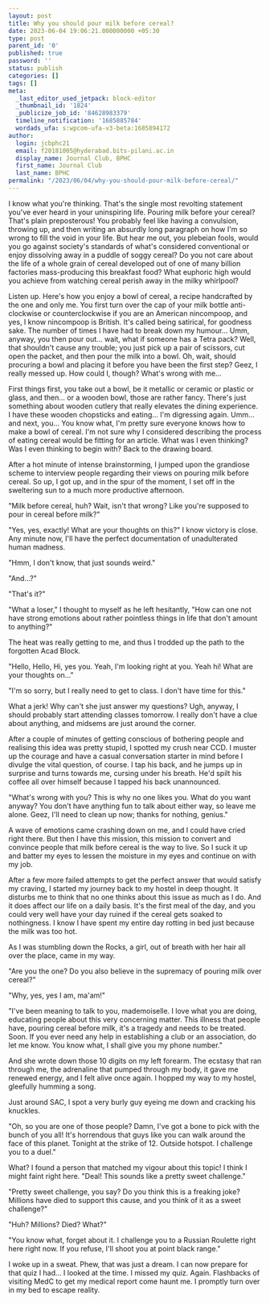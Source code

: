 ```yaml
---
layout: post
title: Why you should pour milk before cereal?
date: 2023-06-04 19:06:21.000000000 +05:30
type: post
parent_id: '0'
published: true
password: ''
status: publish
categories: []
tags: []
meta:
  _last_editor_used_jetpack: block-editor
  _thumbnail_id: '1824'
  _publicize_job_id: '84628983379'
  timeline_notification: '1685885784'
  wordads_ufa: s:wpcom-ufa-v3-beta:1685894172
author:
  login: jcbphc21
  email: f20181005@hyderabad.bits-pilani.ac.in
  display_name: Journal Club, BPHC
  first_name: Journal Club
  last_name: BPHC
permalink: "/2023/06/04/why-you-should-pour-milk-before-cereal/"
---
```

<p><!-- wp:paragraph --></p>
<p>I know what you're thinking. That's the single most revolting statement you've ever heard in your uninspiring life. Pouring milk before your cereal? That's plain preposterous! You probably feel like having a convulsion, throwing up, and then writing an absurdly long paragraph on how I'm so wrong to fill the void in your life. But hear me out, you plebeian fools, would you go against society's standards of what's considered conventional or enjoy dissolving away in a puddle of soggy cereal? Do you not care about the life of a whole grain of cereal developed out of one of many billion factories mass-producing this breakfast food? What euphoric high would you achieve from watching cereal perish away in the milky whirlpool?</p>
<p><!-- /wp:paragraph --></p>
<p><!-- wp:paragraph --></p>
<p>Listen up. Here's how you enjoy a bowl of cereal, a recipe handcrafted by the one and only me. You first turn over the cap of your milk bottle anti-clockwise or counterclockwise if you are an American nincompoop, and yes, I know nincompoop is British. It's called being satirical, for goodness sake. The number of times I have had to break down my humour... Umm, anyway, you then pour out... wait, what if someone has a Tetra pack? Well, that shouldn't cause any trouble; you just pick up a pair of scissors, cut open the packet, and then pour the milk into a bowl. Oh, wait, should procuring a bowl and placing it before you have been the first step? Geez, I really messed up. How could I, though? What's wrong with me…</p>
<p><!-- /wp:paragraph --></p>
<p><!-- wp:paragraph --></p>
<p>First things first, you take out a bowl, be it metallic or ceramic or plastic or glass, and then… or a wooden bowl, those are rather fancy. There's just something about wooden cutlery that really elevates the dining experience. I have these wooden chopsticks and eating… I'm digressing again. Umm... and next, you... You know what, I'm pretty sure everyone knows how to make a bowl of cereal. I'm not sure why I considered describing the process of eating cereal would be fitting for an article. What was I even thinking? Was I even thinking to begin with? Back to the drawing board.</p>
<p><!-- /wp:paragraph --></p>
<p><!-- wp:paragraph --></p>
<p>After a hot minute of intense brainstorming, I jumped upon the grandiose scheme to interview people regarding their views on pouring milk before cereal. So up, I got up, and in the spur of the moment, I set off in the sweltering sun to a much more productive afternoon.</p>
<p><!-- /wp:paragraph --></p>
<p><!-- wp:paragraph --></p>
<p>"Milk before cereal, huh? Wait, isn't that wrong? Like you're supposed to pour in cereal before milk?"</p>
<p><!-- /wp:paragraph --></p>
<p><!-- wp:paragraph --></p>
<p>"Yes, yes, exactly! What are your thoughts on this?" I know victory is close. Any minute now, I'll have the perfect documentation of unadulterated human madness.&nbsp;</p>
<p><!-- /wp:paragraph --></p>
<p><!-- wp:paragraph --></p>
<p>"Hmm, I don't know, that just sounds weird."</p>
<p><!-- /wp:paragraph --></p>
<p><!-- wp:paragraph --></p>
<p>"And…?"</p>
<p><!-- /wp:paragraph --></p>
<p><!-- wp:paragraph --></p>
<p>"That's it?"</p>
<p><!-- /wp:paragraph --></p>
<p><!-- wp:paragraph --></p>
<p>"What a loser," I thought to myself as he left hesitantly, "How can one not have strong emotions about rather pointless things in life that don't amount to anything?"</p>
<p><!-- /wp:paragraph --></p>
<p><!-- wp:paragraph --></p>
<p>The heat was really getting to me, and thus I trodded up the path to the forgotten Acad Block.</p>
<p><!-- /wp:paragraph --></p>
<p><!-- wp:paragraph --></p>
<p>"Hello, Hello, Hi, yes you. Yeah, I'm looking right at you. Yeah hi! What are your thoughts on..."&nbsp;</p>
<p><!-- /wp:paragraph --></p>
<p><!-- wp:paragraph --></p>
<p>"I'm so sorry, but I really need to get to class. I don't have time for this."</p>
<p><!-- /wp:paragraph --></p>
<p><!-- wp:paragraph --></p>
<p>What a jerk! Why can't she just answer my questions? Ugh, anyway, I should probably start attending classes tomorrow. I really don't have a clue about anything, and midsems are just around the corner.</p>
<p><!-- /wp:paragraph --></p>
<p><!-- wp:paragraph --></p>
<p>After a couple of minutes of getting conscious of bothering people and realising this idea was pretty stupid, I spotted my crush near CCD. I muster up the courage and have a casual conversation starter in mind before I divulge the vital question, of course. I tap his back, and he jumps up in surprise and turns towards me, cursing under his breath. He'd spilt his coffee all over himself because I tapped his back unannounced.</p>
<p><!-- /wp:paragraph --></p>
<p><!-- wp:paragraph --></p>
<p>"What's wrong with you? This is why no one likes you. What do you want anyway? You don't have anything fun to talk about either way, so leave me alone. Geez, I'll need to clean up now; thanks for nothing, genius."</p>
<p><!-- /wp:paragraph --></p>
<p><!-- wp:paragraph --></p>
<p>A wave of emotions came crashing down on me, and I could have cried right there. But then I have this mission, this mission to convert and convince people that milk before cereal is the way to live. So I suck it up and batter my eyes to lessen the moisture in my eyes and continue on with my job.</p>
<p><!-- /wp:paragraph --></p>
<p><!-- wp:paragraph --></p>
<p>After a few more failed attempts to get the perfect answer that would satisfy my craving, I started my journey back to my hostel in deep thought. It disturbs me to think that no one thinks about this issue as much as I do. And it does affect our life on a daily basis. It's the first meal of the day, and you could very well have your day ruined if the cereal gets soaked to nothingness. I know I have spent my entire day rotting in bed just because the milk was too hot.</p>
<p><!-- /wp:paragraph --></p>
<p><!-- wp:paragraph --></p>
<p>As I was stumbling down the Rocks, a girl, out of breath with her hair all over the place, came in my way.</p>
<p><!-- /wp:paragraph --></p>
<p><!-- wp:paragraph --></p>
<p>"Are you the one? Do you also believe in the supremacy of pouring milk over cereal?"</p>
<p><!-- /wp:paragraph --></p>
<p><!-- wp:paragraph --></p>
<p>"Why, yes, yes I am, ma'am!"</p>
<p><!-- /wp:paragraph --></p>
<p><!-- wp:paragraph --></p>
<p>"I've been meaning to talk to you, mademoiselle. I love what you are doing, educating people about this very concerning matter. This illness that people have, pouring cereal before milk, it's a tragedy and needs to be treated. Soon. If you ever need any help in establishing a club or an association, do let me know. You know what, I shall give you my phone number."</p>
<p><!-- /wp:paragraph --></p>
<p><!-- wp:paragraph --></p>
<p>And she wrote down those 10 digits on my left forearm. The ecstasy that ran through me, the adrenaline that pumped through my body, it gave me renewed energy, and I felt alive once again. I hopped my way to my hostel, gleefully humming a song.&nbsp;</p>
<p><!-- /wp:paragraph --></p>
<p><!-- wp:paragraph --></p>
<p>Just around SAC, I spot a very burly guy eyeing me down and cracking his knuckles.</p>
<p><!-- /wp:paragraph --></p>
<p><!-- wp:paragraph --></p>
<p>"Oh, so you are one of those people? Damn, I've got a bone to pick with the bunch of you all! It's horrendous that guys like you can walk around the face of this planet. Tonight at the strike of 12. Outside hotspot. I challenge you to a duel."</p>
<p><!-- /wp:paragraph --></p>
<p><!-- wp:paragraph --></p>
<p>What? I found a person that matched my vigour about this topic! I think I might faint right here. "Deal! This sounds like a pretty sweet challenge."</p>
<p><!-- /wp:paragraph --></p>
<p><!-- wp:paragraph --></p>
<p>"Pretty sweet challenge, you say? Do you think this is a freaking joke? Millions have died to support this cause, and you think of it as a sweet challenge?"</p>
<p><!-- /wp:paragraph --></p>
<p><!-- wp:paragraph --></p>
<p>"Huh? Millions? Died? What?"</p>
<p><!-- /wp:paragraph --></p>
<p><!-- wp:paragraph --></p>
<p>"You know what, forget about it. I challenge you to a Russian Roulette right here right now. If you refuse, I'll shoot you at point black range."</p>
<p><!-- /wp:paragraph --></p>
<p><!-- wp:paragraph --></p>
<p>I woke up in a sweat. Phew, that was just a dream. I can now prepare for that quiz I had... I looked at the time. I missed my quiz. Again. Flashbacks of visiting MedC to get my medical report come haunt me. I promptly turn over in my bed to escape reality.</p>
<p><!-- /wp:paragraph --></p>
